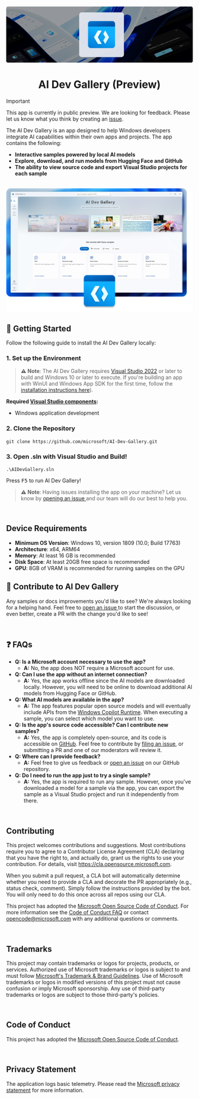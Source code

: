 ![WindowsAI hero image](docs/images/header.png)

<h1 align="center">
    AI Dev Gallery (Preview)
</h1>

> [!IMPORTANT]  
> This app is currently in public preview. We are looking for feedback. Please let us know what you think by creating an [issue](https://github.com/microsoft/ai-dev-gallery/issues?q=sort%3Aupdated-desc+is%3Aissue+is%3Aopen).

The AI Dev Gallery is an app designed to help Windows developers integrate AI capabilities within their own apps and projects. The app contains the following:

- **Interactive samples powered by local AI models**
- **Explore, download, and run models from Hugging Face and GitHub**
- **The ability to view source code and export Visual Studio projects for each sample**

<p align="center">
<br/>
<img src="docs/images/AI Gallery.png" alt="AI Dev Gallery" width="600"/>

## 🚀 Getting Started
Follow the following guide to install the AI Dev Gallery locally:

### 1. Set up the Environment

>**⚠️ Note**: The AI Dev Gallery requires [Visual Studio 2022](https://visualstudio.microsoft.com/vs/) or later to build and Windows 10 or later to execute.
If you're building an app with WinUI and Windows App SDK for the first time, follow the [installation instructions here](https://learn.microsoft.com/en-us/windows/apps/get-started/start-here)).

**Required [Visual Studio components](https://learn.microsoft.com/en-us/windows/apps/get-started/start-here?tabs=vs-2022-17-10#required-workloads-and-components):**
- Windows application development

### 2. Clone the Repository

```shell
git clone https://github.com/microsoft/AI-Dev-Gallery.git
```

### 3. Open .sln with Visual Studio and Build!
```shell
.\AIDevGallery.sln
```

Press <kbd>F5</kbd> to run AI Dev Gallery!

>**⚠️ Note**: Having issues installing the app on your machine? Let us know by <a href="https://github.com/microsoft/AI-Dev-Gallery/issues">opening an issue </a> and our team will do our best to help you.

<br/>

## Device Requirements
- **Minimum OS Version**: Windows 10, version 1809 (10.0; Build 17763)
- **Architecture**: x64, ARM64
- **Memory**: At least 16 GB is recommended
- **Disk Space**: At least 20GB free space is recommended
- **GPU**: 8GB of VRAM is recommended for running samples on the GPU

## 👏 Contribute to AI Dev Gallery

Any samples or docs improvements you'd like to see? We're always looking for a helping hand. Feel free to <a href="https://github.com/microsoft/AI-Dev-Gallery/issues">open an issue </a> to start the discussion, or even better, create a PR with the change you'd like to see!

<br/>

## ❓ FAQs
- **Q: Is a Microsoft account necessary to use the app?**
  - **A:** No, the app does NOT require a Microsoft account for use.
- **Q: Can I use the app without an internet connection?**
  - **A:** Yes, the app works offline since the AI models are downloaded locally. However, you will need to be online to download additional AI models from Hugging Face or GitHub.
- **Q: What AI models are available in the app?**
  - **A:** The app features popular open source models and will eventually include APIs from the <a href="https://learn.microsoft.com/windows/ai/overview">Windows Copilot Runtime</a>. When executing a sample, you can select which model you want to use.
- **Q: Is the app's source code accessible? Can I contribute new samples?**
  - **A:** Yes, the app is completely open-source, and its code is accessible on [GitHub](https://github.com/microsoft/AI-Dev-Gallery). Feel free to contribute by <a href="https://github.com/microsoft/AI-Dev-Gallery/issues">filing an issue</a>, or submitting a PR and one of our moderators will review it.
- **Q: Where can I provide feedback?**
  - **A:** Feel free to give us feedback or [open an issue](https://github.com/microsoft/AI-Dev-Gallery/issues/new) on our GitHub repository.
- **Q: Do I need to run the app just to try a single sample?**
  - **A:** Yes, the app is required to run any sample. However, once you've downloaded a model for a sample via the app, you can export the sample as a Visual Studio project and run it independently from there.

<br/>

## Contributing

This project welcomes contributions and suggestions.  Most contributions require you to agree to a
Contributor License Agreement (CLA) declaring that you have the right to, and actually do, grant us
the rights to use your contribution. For details, visit https://cla.opensource.microsoft.com.

When you submit a pull request, a CLA bot will automatically determine whether you need to provide
a CLA and decorate the PR appropriately (e.g., status check, comment). Simply follow the instructions
provided by the bot. You will only need to do this once across all repos using our CLA.

This project has adopted the [Microsoft Open Source Code of Conduct](https://opensource.microsoft.com/codeofconduct/).
For more information see the [Code of Conduct FAQ](https://opensource.microsoft.com/codeofconduct/faq/) or
contact [opencode@microsoft.com](mailto:opencode@microsoft.com) with any additional questions or comments.

<br/>

## Trademarks

This project may contain trademarks or logos for projects, products, or services. Authorized use of Microsoft 
trademarks or logos is subject to and must follow 
[Microsoft's Trademark & Brand Guidelines](https://www.microsoft.com/en-us/legal/intellectualproperty/trademarks/usage/general).
Use of Microsoft trademarks or logos in modified versions of this project must not cause confusion or imply Microsoft sponsorship.
Any use of third-party trademarks or logos are subject to those third-party's policies.

<br/>

## Code of Conduct
This project has adopted the <a href="https://github.com/microsoft/AI-Dev-Gallery/blob/main/CODE_OF_CONDUCT.md"> Microsoft Open Source Code of Conduct</a>.

<br/>

## Privacy Statement
The application logs basic telemetry. Please read the <a href="http://go.microsoft.com/fwlink/?LinkId=521839"> Microsoft privacy statement</a> for more information. 
